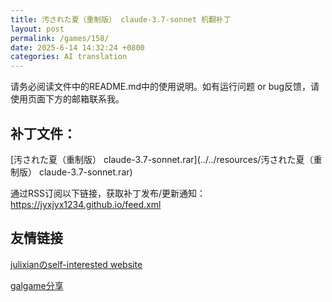```yaml
---
title: 汚された夏（重制版） claude-3.7-sonnet 机翻补丁
layout: post
permalink: /games/158/
date: 2025-6-14 14:32:24 +0800
categories: AI translation
---
```



请务必阅读文件中的README.md中的使用说明。如有运行问题 or bug反馈，请使用页面下方的邮箱联系我。



## 补丁文件：

[汚された夏（重制版） claude-3.7-sonnet.rar](../../resources/汚された夏（重制版） claude-3.7-sonnet.rar)

 

通过RSS订阅以下链接，获取补丁发布/更新通知：https://jyxjyx1234.github.io/feed.xml

## 友情链接

[julixianのself-interested website](https://julixian-siw.worldsystem.top/) 

[galgame分享](https://t.me/galgpt)